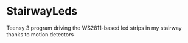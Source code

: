 # StairwayLeds
Teensy 3 program driving the WS2811-based led strips in my stairway thanks to motion detectors
